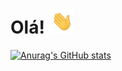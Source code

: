 # Olá! <img src="https://github.com/gherrerar/gherrerar/blob/main/img/wave.gif" width="40px">

[![Anurag's GitHub stats](https://github-readme-stats.vercel.app/api?username=gherrerar&hide=stars&count_private=true&show_icons=true&theme=tokyonight&include_all_commits=true)](https://github.com/anuraghazra/github-readme-stats)
